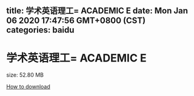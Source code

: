 
title: 学术英语理工= ACADEMIC E
date: Mon Jan 06 2020 17:47:56 GMT+0800 (CST)    
categories: baidu
---

# 学术英语理工= ACADEMIC E
size: 52.80 MB
 
 

[How to download](https://bpcam.bemobtrk.com/go/2ceec3aa-1ca2-46d6-b9ff-aaa5c184517c?jno=1355)